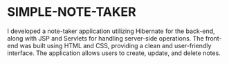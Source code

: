 # SIMPLE-NOTE-TAKER
I developed a note-taker application utilizing Hibernate for the back-end, along with JSP and Servlets for handling server-side operations. The front-end was built using HTML and CSS, providing a clean and user-friendly interface. The application allows users to create, update, and delete notes.
